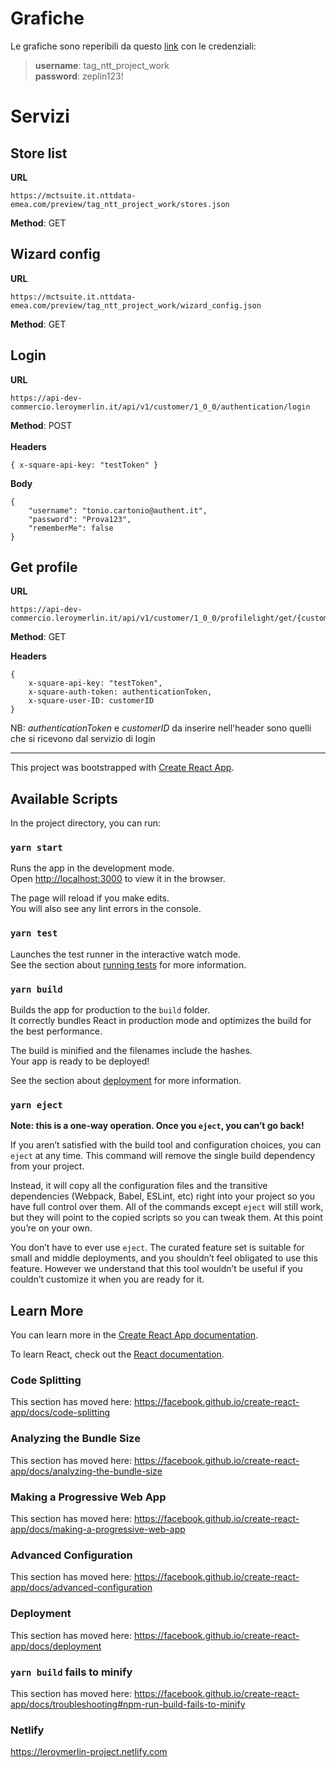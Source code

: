 
# Grafiche

Le grafiche sono reperibili da questo [link](https://zpl.io/Vxvl4lR) con le credenziali:

>**username**: tag_ntt_project_work <br>
>**password**: zeplin123!

# Servizi

## Store list
**URL**
```
https://mctsuite.it.nttdata-emea.com/preview/tag_ntt_project_work/stores.json
```
**Method**: GET

## Wizard config
**URL**
```
https://mctsuite.it.nttdata-emea.com/preview/tag_ntt_project_work/wizard_config.json
```
**Method**: GET

## Login
**URL**
```
https://api-dev-commercio.leroymerlin.it/api/v1/customer/1_0_0/authentication/login
```
**Method**: POST<br><br>
**Headers**
```
{ x-square-api-key: "testToken" }
```
**Body**
```
{
	"username": "tonio.cartonio@authent.it",
	"password": "Prova123",
	"rememberMe": false
}
```
## Get profile

**URL**
```
https://api-dev-commercio.leroymerlin.it/api/v1/customer/1_0_0/profilelight/get/{customerID}
```
**Method**: GET

**Headers**
```
{
	x-square-api-key: "testToken",
	x-square-auth-token: authenticationToken,
	x-square-user-ID: customerID
}
```
NB: *authenticationToken* e *customerID* da inserire nell'header sono quelli che si ricevono dal servizio di login

-----


This project was bootstrapped with [Create React App](https://github.com/facebook/create-react-app).

## Available Scripts

In the project directory, you can run:

### `yarn start`

Runs the app in the development mode.<br />
Open [http://localhost:3000](http://localhost:3000) to view it in the browser.

The page will reload if you make edits.<br />
You will also see any lint errors in the console.

### `yarn test`

Launches the test runner in the interactive watch mode.<br />
See the section about [running tests](https://facebook.github.io/create-react-app/docs/running-tests) for more information.

### `yarn build`

Builds the app for production to the `build` folder.<br />
It correctly bundles React in production mode and optimizes the build for the best performance.

The build is minified and the filenames include the hashes.<br />
Your app is ready to be deployed!

See the section about [deployment](https://facebook.github.io/create-react-app/docs/deployment) for more information.

### `yarn eject`

**Note: this is a one-way operation. Once you `eject`, you can’t go back!**

If you aren’t satisfied with the build tool and configuration choices, you can `eject` at any time. This command will remove the single build dependency from your project.

Instead, it will copy all the configuration files and the transitive dependencies (Webpack, Babel, ESLint, etc) right into your project so you have full control over them. All of the commands except `eject` will still work, but they will point to the copied scripts so you can tweak them. At this point you’re on your own.

You don’t have to ever use `eject`. The curated feature set is suitable for small and middle deployments, and you shouldn’t feel obligated to use this feature. However we understand that this tool wouldn’t be useful if you couldn’t customize it when you are ready for it.

## Learn More

You can learn more in the [Create React App documentation](https://facebook.github.io/create-react-app/docs/getting-started).

To learn React, check out the [React documentation](https://reactjs.org/).

### Code Splitting

This section has moved here: https://facebook.github.io/create-react-app/docs/code-splitting

### Analyzing the Bundle Size

This section has moved here: https://facebook.github.io/create-react-app/docs/analyzing-the-bundle-size

### Making a Progressive Web App

This section has moved here: https://facebook.github.io/create-react-app/docs/making-a-progressive-web-app

### Advanced Configuration

This section has moved here: https://facebook.github.io/create-react-app/docs/advanced-configuration

### Deployment

This section has moved here: https://facebook.github.io/create-react-app/docs/deployment

### `yarn build` fails to minify

This section has moved here: https://facebook.github.io/create-react-app/docs/troubleshooting#npm-run-build-fails-to-minify

### Netlify 

https://leroymerlin-project.netlify.com
